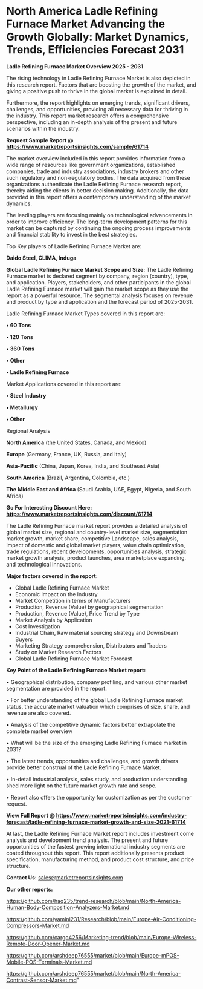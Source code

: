  # North America Ladle Refining Furnace Market Advancing the Growth Globally: Market Dynamics, Trends, Efficiencies Forecast 2031

<Strong> Ladle Refining Furnace Market Overview 2025 - 2031</strong>

The rising technology in Ladle Refining Furnace Market is also depicted in this research report. Factors that are boosting the growth of the market, and giving a positive push to thrive in the global market is explained in detail.

Furthermore, the report highlights on emerging trends, significant drivers, challenges, and opportunities, providing all necessary data for thriving in the industry. This report market research offers a comprehensive perspective, including an in-depth analysis of the present and future scenarios within the industry.

<strong>Request Sample Report @ <a href=https://www.marketreportsinsights.com/sample/61714>https://www.marketreportsinsights.com/sample/61714</a></strong>

The market overview included in this report provides information from a wide range of resources like government organizations, established companies, trade and industry associations, industry brokers and other such regulatory and non-regulatory bodies. The data acquired from these organizations authenticate the Ladle Refining Furnace research report, thereby aiding the clients in better decision making. Additionally, the data provided in this report offers a contemporary understanding of the market dynamics.

The leading players are focusing mainly on technological advancements in order to improve efficiency. The long-term development patterns for this market can be captured by continuing the ongoing process improvements and financial stability to invest in the best strategies.

Top Key players of Ladle Refining Furnace Market are:

<strong>Daido Steel, CLIMA, Induga</strong>

<strong><b>Global Ladle Refining Furnace Market Scope and Size:</b></strong>
The Ladle Refining Furnace market is declared segment by company, region (country), type, and application. Players, stakeholders, and other participants in the global Ladle Refining Furnace market will gain the market scope as they use the report as a powerful resource. The segmental analysis focuses on revenue and product by type and application and the forecast period of 2025-2031.

Ladle Refining Furnace Market Types covered in this report are:

<strong>• 60 Tons

• 120 Tons

• 360 Tons

• Other

• Ladle Refining Furnace</strong>

Market Applications covered in this report are:

<strong>• Steel Industry

• Metallurgy

• Other</strong> 

Regional Analysis

<strong>North America</strong> (the United States, Canada, and Mexico)

<strong>Europe</strong> (Germany, France, UK, Russia, and Italy)

<strong>Asia-Pacific</strong> (China, Japan, Korea, India, and Southeast Asia)

<strong>South America</strong> (Brazil, Argentina, Colombia, etc.)

<strong>The Middle East and Africa</strong> (Saudi Arabia, UAE, Egypt, Nigeria, and South Africa)

<strong>Go For Interesting Discount Here: <a href=https://www.marketreportsinsights.com/discount/61714>https://www.marketreportsinsights.com/discount/61714</a></strong>

The Ladle Refining Furnace market report provides a detailed analysis of global market size, regional and country-level market size, segmentation market growth, market share, competitive Landscape, sales analysis, impact of domestic and global market players, value chain optimization, trade regulations, recent developments, opportunities analysis, strategic market growth analysis, product launches, area marketplace expanding, and technological innovations.

<strong><b>Major factors covered in the report:</b></strong>
<ul>
  <li>Global Ladle Refining Furnace Market </li>
  <li>Economic Impact on the Industry</li>
  <li>Market Competition in terms of Manufacturers</li>
  <li>Production, Revenue (Value) by geographical segmentation</li>
  <li>Production, Revenue (Value), Price Trend by Type</li>
  <li>Market Analysis by Application</li>
  <li>Cost Investigation</li>
  <li>Industrial Chain, Raw material sourcing strategy and Downstream Buyers</li>
  <li>Marketing Strategy comprehension, Distributors and Traders</li>
  <li>Study on Market Research Factors</li>
  <li>Global Ladle Refining Furnace Market Forecast</li>
</ul>

<strong><b>Key Point of the Ladle Refining Furnace Market report:</b></strong>

• Geographical distribution, company profiling, and various other market segmentation are provided in the report.

• For better understanding of the global Ladle Refining Furnace market status, the accurate market valuation which comprises of size, share, and revenue are also covered.

• Analysis of the competitive dynamic factors better extrapolate the complete market overview

• What will be the size of the emerging Ladle Refining Furnace market in 2031?

• The latest trends, opportunities and challenges, and growth drivers provide better construal of the Ladle Refining Furnace Market.

• In-detail industrial analysis, sales study, and production understanding shed more light on the future market growth rate and scope.

• Report also offers the opportunity for customization as per the customer request.

<strong><b>View Full Report @ <a href=https://www.marketreportsinsights.com/industry-forecast/ladle-refining-furnace-market-growth-and-size-2021-61714>https://www.marketreportsinsights.com/industry-forecast/ladle-refining-furnace-market-growth-and-size-2021-61714</a></b></strong>


At last, the Ladle Refining Furnace Market report includes investment come analysis and development trend analysis. The present and future opportunities of the fastest growing international industry segments are coated throughout this report. This report additionally presents product specification, manufacturing method, and product cost structure, and price structure.

<strong>Contact Us:</strong>
sales@marketreportsinsights.com

<strong>Our other reports:</strong>

<a href=https://github.com/haq235/trend-research/blob/main/North-America-Human-Body-Composition-Analyzers-Market.md>https://github.com/haq235/trend-research/blob/main/North-America-Human-Body-Composition-Analyzers-Market.md</a>

<a href=https://github.com/yamini231/Research/blob/main/Europe-Air-Conditioning-Compressors-Market.md>https://github.com/yamini231/Research/blob/main/Europe-Air-Conditioning-Compressors-Market.md</a>

<a href=https://github.com/cargo4256/Marketing-trend/blob/main/Europe-Wireless-Remote-Door-Opener-Market.md>https://github.com/cargo4256/Marketing-trend/blob/main/Europe-Wireless-Remote-Door-Opener-Market.md</a>

<a href=https://github.com/arshdeep76555/market/blob/main/Europe-mPOS-Mobile-POS-Terminals-Market.md>https://github.com/arshdeep76555/market/blob/main/Europe-mPOS-Mobile-POS-Terminals-Market.md</a>

<a href=https://github.com/arshdeep76555/market/blob/main/North-America-Contrast-Sensor-Market.md>https://github.com/arshdeep76555/market/blob/main/North-America-Contrast-Sensor-Market.md</a>"
